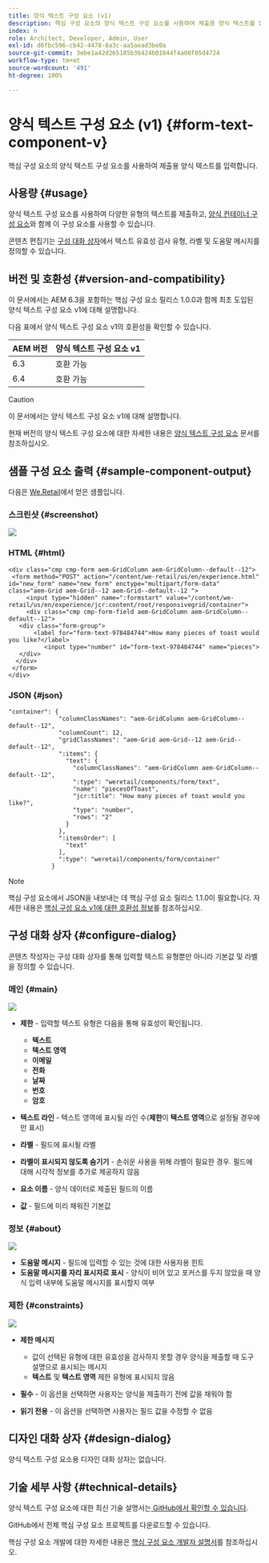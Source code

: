 ```yaml
---
title: 양식 텍스트 구성 요소 (v1)
description: 핵심 구성 요소의 양식 텍스트 구성 요소를 사용하여 제출용 양식 텍스트를 입력합니다.
index: n
role: Architect, Developer, Admin, User
exl-id: d6fbc596-cb42-4478-8a3c-aa5aead3be0a
source-git-commit: 3ebe1a42d265185b36424b01844f4a00f05d4724
workflow-type: tm+mt
source-wordcount: '491'
ht-degree: 100%

---
```


# 양식 텍스트 구성 요소 (v1) {#form-text-component-v}

핵심 구성 요소의 양식 텍스트 구성 요소를 사용하여 제출용 양식 텍스트를 입력합니다.

## 사용량 {#usage}

양식 텍스트 구성 요소를 사용하여 다양한 유형의 텍스트를 제출하고, [양식 컨테이너 구성 요소](form-container-v1.md)와 함께 이 구성 요소를 사용할 수 있습니다.

콘텐츠 편집기는 [구성 대화 상자](#configure-dialog)에서 텍스트 유효성 검사 유형, 라벨 및 도움말 메시지를 정의할 수 있습니다.

## 버전 및 호환성 {#version-and-compatibility}

이 문서에서는 AEM 6.3을 포함하는 핵심 구성 요소 릴리스 1.0.0과 함께 최초 도입된 양식 텍스트 구성 요소 v1에 대해 설명합니다.

다음 표에서 양식 텍스트 구성 요소 v1의 호환성을 확인할 수 있습니다.

| AEM 버전 | 양식 텍스트 구성 요소 v1 |
|--- |--- |
| 6.3 | 호환 가능 |
| 6.4 | 호환 가능 |

>[!CAUTION]
>
>이 문서에서는 양식 텍스트 구성 요소 v1에 대해 설명합니다.
>
>현재 버전의 양식 텍스트 구성 요소에 대한 자세한 내용은 [양식 텍스트 구성 요소](/help/components/forms/form-text.md) 문서를 참조하십시오.

## 샘플 구성 요소 출력 {#sample-component-output}

다음은 [We.Retail](https://helpx.adobe.com/kr/experience-manager/6-4/sites/developing/using/we-retail.html)에서 얻은 샘플입니다.

### 스크린샷 {#screenshot}

![](/help/assets/chlimage_1-22.png)

### HTML {#html}

```
<div class="cmp cmp-form aem-GridColumn aem-GridColumn--default--12">
 <form method="POST" action="/content/we-retail/us/en/experience.html" id="new_form" name="new_form" enctype="multipart/form-data" class="aem-Grid aem-Grid--12 aem-Grid--default--12 ">
     <input type="hidden" name=":formstart" value="/content/we-retail/us/en/experience/jcr:content/root/responsivegrid/container">
     <div class="cmp cmp-form-field aem-GridColumn aem-GridColumn--default--12">
   <div class="form-group">
       <label for="form-text-978484744">How many pieces of toast would you like?</label>
          <input type="number" id="form-text-978484744" name="pieces">
   </div>
  </div>
 </form>
</div>
```

### JSON {#json}

```
"container": {
              "columnClassNames": "aem-GridColumn aem-GridColumn--default--12",
              "columnCount": 12,
              "gridClassNames": "aem-Grid aem-Grid--12 aem-Grid--default--12",
              ":items": {
                "text": {
                  "columnClassNames": "aem-GridColumn aem-GridColumn--default--12",
                  ":type": "weretail/components/form/text",
                  "name": "piecesOfToast",
                  "jcr:title": "How many pieces of toast would you like?",
                  "type": "number",
                  "rows": "2"
                }
              },
              ":itemsOrder": [
                "text"
              ],
              ":type": "weretail/components/form/container"
            }
```

>[!NOTE]
>
>핵심 구성 요소에서 JSON을 내보내는 데 핵심 구성 요소 릴리스 1.1.0이 필요합니다. 자세한 내용은 [핵심 구성 요소 v1에 대한 호환성 정보](/help/versions.md)를 참조하십시오.

## 구성 대화 상자 {#configure-dialog}

콘텐츠 작성자는 구성 대화 상자를 통해 입력할 텍스트 유형뿐만 아니라 기본값 및 라벨을 정의할 수 있습니다.

### 메인 {#main}

![](/help/assets/chlimage_1-23.png)

* **제한** - 입력할 텍스트 유형은 다음을 통해 유효성이 확인됩니다.

   * **텍스트**
   * **텍스트 영역**
   * **이메일**
   * **전화**
   * **날짜**
   * **번호**
   * **암호**

* **텍스트 라인** - 텍스트 영역에 표시될 라인 수(**제한**&#x200B;이 **텍스트 영역**&#x200B;으로 설정될 경우에만 표시)

* **라벨** - 필드에 표시될 라벨
* **라벨이 표시되지 않도록 숨기기** - 손쉬운 사용을 위해 라벨이 필요한 경우. 필드에 대해 시각적 정보를 추가로 제공하지 않음
* **요소 이름** - 양식 데이터로 제출된 필드의 이름
* **값** - 필드에 미리 채워진 기본값

### 정보 {#about}

![](/help/assets/chlimage_1-24.png)

* **도움말 메시지** - 필드에 입력할 수 있는 것에 대한 사용자용 힌트
* **도움말 메시지를 자리 표시자로 표시** - 양식이 비어 있고 포커스를 두지 않았을 때 양식 입력 내부에 도움말 메시지를 표시할지 여부

### 제한 {#constraints}

![](/help/assets/chlimage_1-25.png)

* **제한 메시지**

   * 값이 선택된 유형에 대한 유효성을 검사하지 못할 경우 양식을 제출할 때 도구 설명으로 표시되는 메시지
   * **텍스트** 및 **텍스트 영역** 제한 유형에 표시되지 않음

* **필수** - 이 옵션을 선택하면 사용자는 양식을 제출하기 전에 값을 채워야 함
* **읽기 전용** - 이 옵션을 선택하면 사용자는 필드 값을 수정할 수 없음

## 디자인 대화 상자 {#design-dialog}

양식 텍스트 구성 요소용 디자인 대화 상자는 없습니다.

## 기술 세부 사항 {#technical-details}

양식 텍스트 구성 요소에 대한 최신 기술 설명서는[ GitHub에서 확인할 수 있습니다](https://github.com/adobe/aem-core-wcm-components/tree/master/content/src/content/jcr_root/apps/core/wcm/components/form/text/v1/text).

GitHub에서 전체 핵심 구성 요소 프로젝트를 다운로드할 수 있습니다.

핵심 구성 요소 개발에 대한 자세한 내용은 [핵심 구성 요소 개발자 설명서](/help/developing/overview.md)를 참조하십시오.
